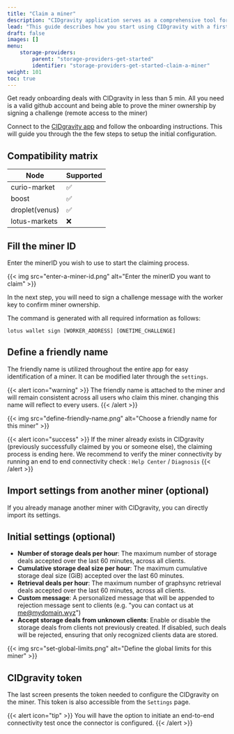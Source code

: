 ```yaml
---
title: "Claim a miner"
description: "CIDgravity application serves as a comprehensive tool for managing and monitoring of : clients, pricing, acceptance criterias, avalability and activity."
lead: "This guide describes how you start using CIDgravity with a first miner."
draft: false
images: []
menu:
    storage-providers:
        parent: "storage-providers-get-started"
        identifier: "storage-providers-get-started-claim-a-miner"
weight: 101
toc: true
---
```


Get ready onboarding deals with CIDgravity in less than 5 min. All you need is a valid github account and being able to prove the miner ownership by signing a challenge (remote access to the miner)

Connect to the [CIDgravity app](https://app.cidgravity.com) and follow the onboarding instructions. This will guide you through the the few steps to setup the initial configuration. 

## Compatibility matrix

|Node           |Supported|
|---------------|---------|
|curio-market   | ✅      |
|boost          | ✅      |
|droplet(venus) | ✅      |
|lotus-markets  | ❌      |

## Fill the miner ID

Enter the minerID you wish to use to start the claiming process.

{{< img src="enter-a-miner-id.png" alt="Enter the minerID you want to claim" >}}

In the next step, you will need to sign a challenge message with the worker key to confirm miner ownership.

The command is generated with all required information as follows:

```shell
lotus wallet sign [WORKER_ADDRESS] [ONETIME_CHALLENGE]
```

## Define a friendly name

The friendly name is utilized throughout the entire app for easy identification of a miner.
It can be modified later through the ```settings```.

{{< alert icon="warning" >}}
The friendly name is attached to the miner and will remain consistent across all users who claim this miner.
changing this name will reflect to every users.
{{< /alert >}}

{{< img src="define-friendly-name.png" alt="Choose a friendly name for this miner" >}}

{{< alert icon="success" >}}
If the miner already exists in CIDgravity (previously successfully claimed by you or someone else), the claiming process is ending here.
We recommend to verify the miner connectivity by running an end to end connectivity check :  ```Help Center``` / ```Diagnosis```
{{< /alert >}}

## Import settings from another miner (optional)

If you already manage another miner with CIDgravity, you can directly import its settings.

## Initial settings (optional)

- **Number of storage deals per hour**: The maximum number of storage deals accepted over the last 60 minutes, across all clients.
- **Cumulative storage deal size per hour**: The maximum cumulative storage deal size (GiB) accepted over the last 60 minutes.
- **Retrieval deals per hour**: The maximum number of graphsync retrieval deals accepted over the last 60 minutes, across all clients.
- **Custom message**: A personalized message that will be appended to rejection message sent to clients (e.g. "you can contact us at me@mydomain.wyz")
- **Accept storage deals from unknown clients**: Enable or disable the storage deals from clients not previously created. If disabled, such deals will be rejected, ensuring that only recognized clients data are stored.

{{< img src="set-global-limits.png" alt="Define the global limits for this miner" >}}

## CIDgravity token

The last screen presents the token needed to configure the CIDgravity on the miner.
This token is also accessible from the ```Settings``` page.

{{< alert icon="tip" >}}
You will have the option to initiate an end-to-end connectivity test once the connector is configured.
{{< /alert >}}
